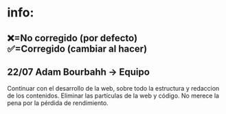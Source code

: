 # info:
❌=No corregido (por defecto) <br>
✅=Corregido (cambiar al hacer)
---
## 22/07 Adam Bourbahh -> Equipo
Continuar con el desarrollo de la web, sobre todo la estructura y redaccion de los contenidos.
Eliminar las partículas de la web y código. No merece la pena por la pérdida de rendimiento.
